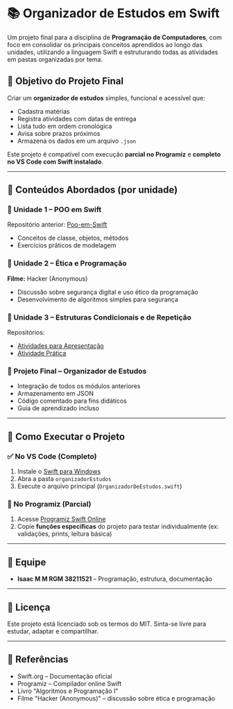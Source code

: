 
# 📚 Organizador de Estudos em Swift

Um projeto final para a disciplina de **Programação de Computadores**, com foco em consolidar os principais conceitos aprendidos ao longo das unidades, utilizando a linguagem Swift e estruturando todas as atividades em pastas organizadas por tema.

## 🎯 Objetivo do Projeto Final

Criar um **organizador de estudos** simples, funcional e acessível que:
- Cadastra matérias
- Registra atividades com datas de entrega
- Lista tudo em ordem cronológica
- Avisa sobre prazos próximos
- Armazena os dados em um arquivo `.json`

Este projeto é compatível com execução **parcial no Programiz** e **completo no VS Code com Swift instalado**.

---

## 🧠 Conteúdos Abordados (por unidade)

### 🧩 Unidade 1 – POO em Swift
Repositório anterior: [Poo-em-Swift](https://github.com/Isaac-M-M/Poo-em-Swift)
- Conceitos de classe, objetos, métodos
- Exercícios práticos de modelagem

### 🔐 Unidade 2 – Ética e Programação
**Filme:** Hacker (Anonymous)
- Discussão sobre segurança digital e uso ético da programação
- Desenvolvimento de algoritmos simples para segurança

### 🔁 Unidade 3 – Estruturas Condicionais e de Repetição
Repositórios:  
- [Atividades para Apresentação](https://github.com/Isaac-M-M/AtividadesparaApresentacao_EstruturasCondicionaiseRepeticao)  
- [Atividade Prática](https://github.com/Isaac-M-M/Atividade-Programa-o-de-computadores)

### 🧩 Projeto Final – Organizador de Estudos
- Integração de todos os módulos anteriores
- Armazenamento em JSON
- Código comentado para fins didáticos
- Guia de aprendizado incluso

---

## 🚀 Como Executar o Projeto

### ✅ No VS Code (Completo)
1. Instale o [Swift para Windows](https://www.swift.org/download/)
2. Abra a pasta `organizadorEstudos`
3. Execute o arquivo principal (`OrganizadorDeEstudos.swift`)

### 🧪 No Programiz (Parcial)
1. Acesse [Programiz Swift Online](https://www.programiz.com/swift/online-compiler)
2. Copie **funções específicas** do projeto para testar individualmente (ex: validações, prints, leitura básica)

---

## 👥 Equipe

- **Isaac M M RGM 38211521** – Programação, estrutura, documentação

---

## 📝 Licença

Este projeto está licenciado sob os termos do MIT. Sinta-se livre para estudar, adaptar e compartilhar.

---

## 📎 Referências

- Swift.org – Documentação oficial
- Programiz – Compilador online Swift
- Livro "Algoritmos e Programação I"
- Filme "Hacker (Anonymous)" – discussão sobre ética e programação


